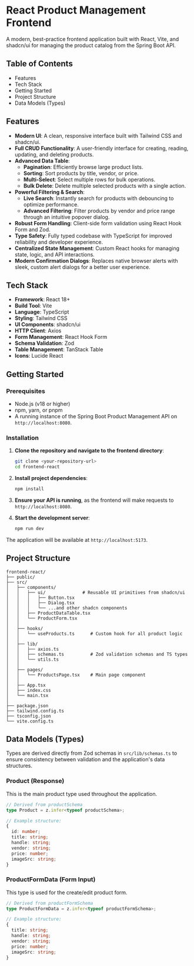 # React Product Management Frontend

A modern, best-practice frontend application built with React, Vite, and shadcn/ui for managing the product catalog from the Spring Boot API.

## Table of Contents

- Features
- Tech Stack
- Getting Started
- Project Structure
- Data Models (Types)

## Features

- **Modern UI**: A clean, responsive interface built with Tailwind CSS and shadcn/ui.
- **Full CRUD Functionality**: A user-friendly interface for creating, reading, updating, and deleting products.
- **Advanced Data Table**:
  - **Pagination**: Efficiently browse large product lists.
  - **Sorting**: Sort products by title, vendor, or price.
  - **Multi-Select**: Select multiple rows for bulk operations.
  - **Bulk Delete**: Delete multiple selected products with a single action.
- **Powerful Filtering & Search**:
  - **Live Search**: Instantly search for products with debouncing to optimize performance.
  - **Advanced Filtering**: Filter products by vendor and price range through an intuitive popover dialog.
- **Robust Form Handling**: Client-side form validation using React Hook Form and Zod.
- **Type Safety**: Fully typed codebase with TypeScript for improved reliability and developer experience.
- **Centralized State Management**: Custom React hooks for managing state, logic, and API interactions.
- **Modern Confirmation Dialogs**: Replaces native browser alerts with sleek, custom alert dialogs for a better user experience.

## Tech Stack

- **Framework**: React 18+
- **Build Tool**: Vite
- **Language**: TypeScript
- **Styling**: Tailwind CSS
- **UI Components**: shadcn/ui
- **HTTP Client**: Axios
- **Form Management**: React Hook Form
- **Schema Validation**: Zod
- **Table Management**: TanStack Table
- **Icons**: Lucide React

## Getting Started

### Prerequisites

- Node.js (v18 or higher)
- npm, yarn, or pnpm
- A running instance of the Spring Boot Product Management API on `http://localhost:8080`.

### Installation

1. **Clone the repository and navigate to the frontend directory**:

   ```bash
   git clone <your-repository-url>
   cd frontend-react
   ```

2. **Install project dependencies**:

   ```bash
   npm install
   ```

3. **Ensure your API is running**, as the frontend will make requests to `http://localhost:8080`.

4. **Start the development server**:

   ```bash
   npm run dev
   ```

The application will be available at `http://localhost:5173`.

## Project Structure

```
frontend-react/
├── public/
├── src/
│   ├── components/
│   │   ├── ui/              # Reusable UI primitives from shadcn/ui
│   │   │   ├── Button.tsx
│   │   │   ├── Dialog.tsx
│   │   │   └── ...and other shadcn components
│   │   ├── ProductDataTable.tsx
│   │   └── ProductForm.tsx
│   │
│   ├── hooks/
│   │   └── useProducts.ts      # Custom hook for all product logic
│   │
│   ├── lib/
│   │   ├── axios.ts
│   │   ├── schemas.ts          # Zod validation schemas and TS types
│   │   └── utils.ts
│   │
│   ├── pages/
│   │   └── ProductsPage.tsx    # Main page component
│   │
│   ├── App.tsx
│   ├── index.css
│   └── main.tsx
│
├── package.json
├── tailwind.config.ts
├── tsconfig.json
└── vite.config.ts
```

## Data Models (Types)

Types are derived directly from Zod schemas in `src/lib/schemas.ts` to ensure consistency between validation and the application's data structures.

### Product (Response)

This is the main product type used throughout the application.

```typescript
// Derived from productSchema
type Product = z.infer<typeof productSchema>;

// Example structure:
{
  id: number;
  title: string;
  handle: string;
  vendor: string;
  price: number;
  imageSrc: string;
}
```

### ProductFormData (Form Input)

This type is used for the create/edit product form.

```typescript
// Derived from productFormSchema
type ProductFormData = z.infer<typeof productFormSchema>;

// Example structure:
{
  title: string;
  handle: string;
  vendor: string;
  price: number;
  imageSrc: string;
}
```
